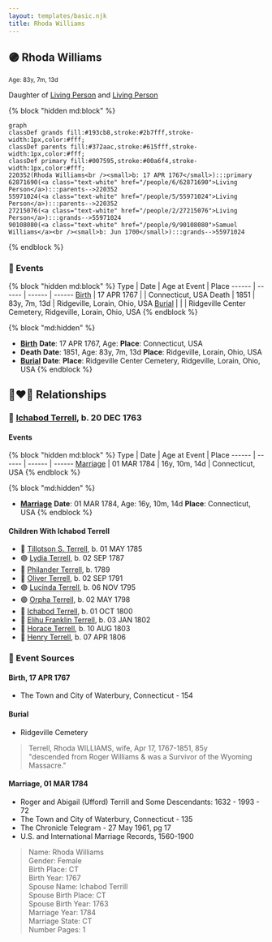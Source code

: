 ```yaml
---
layout: templates/basic.njk
title: Rhoda Williams
---
```

## 🟣 Rhoda Williams
<small>Age: 83y, 7m, 13d</small>

Daughter of [Living Person](/people/5/55971024) and [Living Person](/people/6/62871690)

{% block "hidden md:block" %}
```mermaid
graph
classDef grands fill:#193cb8,stroke:#2b7fff,stroke-width:1px,color:#fff;
classDef parents fill:#372aac,stroke:#615fff,stroke-width:1px,color:#fff;
classDef primary fill:#007595,stroke:#00a6f4,stroke-width:1px,color:#fff;
220352(Rhoda Williams<br /><small>b: 17 APR 1767</small>):::primary
62871690(<a class="text-white" href="/people/6/62871690">Living Person</a>):::parents-->220352
55971024(<a class="text-white" href="/people/5/55971024">Living Person</a>):::parents-->220352
27215076(<a class="text-white" href="/people/2/27215076">Living Person</a>):::grands-->55971024
90108080(<a class="text-white" href="/people/9/90108080">Samuel Williams</a><br /><small>b: Jun 1700</small>):::grands-->55971024
```
{% endblock %}

### 📆 Events

{% block "hidden md:block" %}
Type | Date | Age at Event | Place
------ | ------ | ------ | ------
[Birth](#event-event-3) | 17 APR 1767 |  | Connecticut, USA
Death | 1851 | 83y, 7m, 13d | Ridgeville, Lorain, Ohio, USA
[Burial](#event-event-5) |  |  | Ridgeville Center Cemetery, Ridgeville, Lorain, Ohio, USA
{% endblock %}

{% block "md:hidden" %}
- **[Birth](#event-event-3)**
**Date**: 17 APR 1767, Age:
**Place**: Connecticut, USA
- **Death**
**Date**: 1851, Age: 83y, 7m, 13d
**Place**: Ridgeville, Lorain, Ohio, USA
- **[Burial](#event-event-5)**
**Date**:
**Place**: Ridgeville Center Cemetery, Ridgeville, Lorain, Ohio, USA
{% endblock %}

## 👩‍❤️‍👨 Relationships

### 🔵 [Ichabod Terrell](/people/6/66420816), b. 20 DEC 1763

#### Events

{% block "hidden md:block" %}
Type | Date | Age at Event | Place
------ | ------ | ------ | ------
[Marriage](#event-family-0-event-0) | 01 MAR 1784 | 16y, 10m, 14d | Connecticut, USA
{% endblock %}

{% block "md:hidden" %}
- **[Marriage](#event-family-0-event-0)**
**Date**: 01 MAR 1784, Age: 16y, 10m, 14d
**Place**: Connecticut, USA
{% endblock %}

#### Children With Ichabod Terrell
* 🔵 [Tillotson S. Terrell](/people/2/25548435), b. 01 MAY 1785
* 🟣 [Lydia Terrell](/people/8/84586144), b. 02 SEP 1787
* 🔵 [Philander Terrell](/people/2/24198270), b. 1789
* 🔵 [Oliver Terrell](/people/6/67228756), b. 02 SEP 1791
* 🟣 [Lucinda Terrell](/people/4/4141148), b. 06 NOV 1795
* 🟣 [Orpha Terrell](/people/6/62971808), b. 02 MAY 1798
* 🔵 [Ichabod Terrell](/people/8/85336048), b. 01 OCT 1800
* 🔵 [Elihu Franklin Terrell](/people/8/86596293), b. 03 JAN 1802
* 🔵 [Horace Terrell](/people/4/43136442), b. 10 AUG 1803
* 🔵 [Henry Terrell](/people/6/6534130), b. 07 APR 1806
### 📰 Event Sources

#### <a id="event-event-3"></a> Birth, 17 APR 1767
* The Town and City of Waterbury, Connecticut  - 154

#### <a id="event-event-5"></a> Burial
* Ridgeville Cemetery
>   
  > Terrell, Rhoda WILLIAMS, wife, Apr 17, 1767-1851, 85y  
  > "descended from Roger Williams & was a Survivor of the Wyoming Massacre."

#### <a id="event-family-0-event-0"></a> Marriage, 01 MAR 1784
* Roger and Abigail (Ufford) Terrill and Some Descendants: 1632 - 1993  - 72
* The Town and City of Waterbury, Connecticut  - 135
* The Chronicle Telegram  - 27 May 1961, pg 17
* U.S. and International Marriage Records, 1560-1900
>   
  > Name: Rhoda Williams  
  > Gender: Female  
  > Birth Place: CT  
  > Birth Year: 1767  
  > Spouse Name: Ichabod Terrill  
  > Spouse Birth Place: CT  
  > Spouse Birth Year: 1763  
  > Marriage Year: 1784  
  > Marriage State: CT  
  > Number Pages: 1